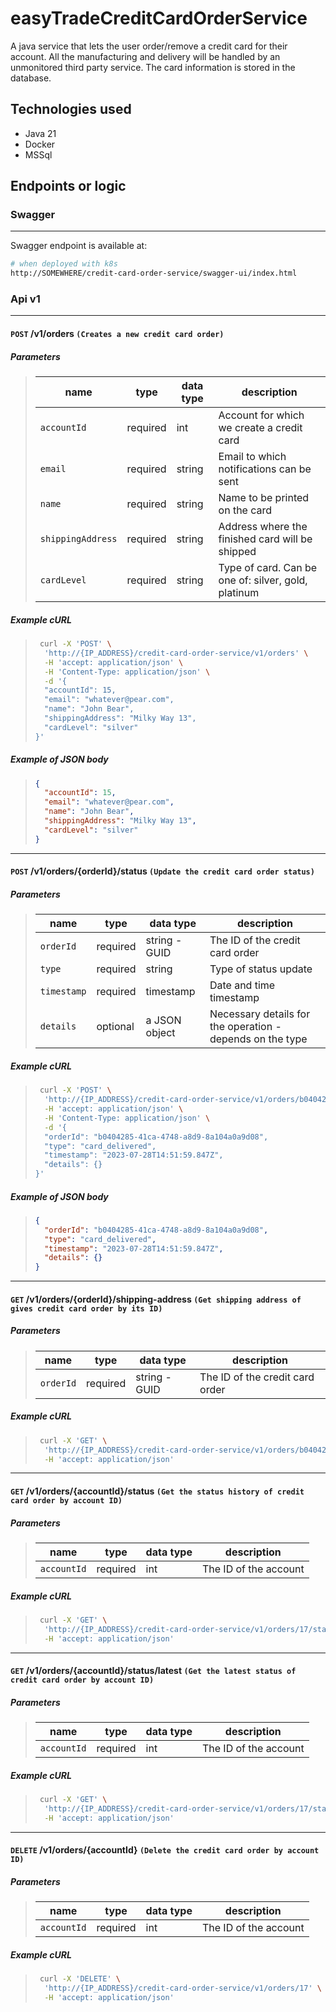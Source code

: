 # easyTradeCreditCardOrderService

A java service that lets the user order/remove a credit card for their account. All the manufacturing and delivery will be handled by an unmonitored third party service. The card information is stored in the database.

## Technologies used

- Java 21
- Docker
- MSSql

## Endpoints or logic

### Swagger

---

Swagger endpoint is available at:

```bash
# when deployed with k8s
http://SOMEWHERE/credit-card-order-service/swagger-ui/index.html
```

### Api v1

---

#### `POST` **/v1/orders** `(Creates a new credit card order)`

##### Parameters

> | name              | type     | data type | description                                         |
> | ----------------- | -------- | --------- | --------------------------------------------------- |
> | `accountId`       | required | int       | Account for which we create a credit card           |
> | `email`           | required | string    | Email to which notifications can be sent            |
> | `name`            | required | string    | Name to be printed on the card                      |
> | `shippingAddress` | required | string    | Address where the finished card will be shipped     |
> | `cardLevel`       | required | string    | Type of card. Can be one of: silver, gold, platinum |

##### Example cURL

> ```bash
>  curl -X 'POST' \
>   'http://{IP_ADDRESS}/credit-card-order-service/v1/orders' \
>   -H 'accept: application/json' \
>   -H 'Content-Type: application/json' \
>   -d '{
>   "accountId": 15,
>   "email": "whatever@pear.com",
>   "name": "John Bear",
>   "shippingAddress": "Milky Way 13",
>   "cardLevel": "silver"
> }'
> ```

##### Example of JSON body

> ```json
> {
>   "accountId": 15,
>   "email": "whatever@pear.com",
>   "name": "John Bear",
>   "shippingAddress": "Milky Way 13",
>   "cardLevel": "silver"
> }
> ```

---

#### `POST` **/v1/orders/{orderId}/status** `(Update the credit card order status)`

##### Parameters

> | name        | type     | data type     | description                                               |
> | ----------- | -------- | ------------- | --------------------------------------------------------- |
> | `orderId`   | required | string - GUID | The ID of the credit card order                           |
> | `type`      | required | string        | Type of status update                                     |
> | `timestamp` | required | timestamp     | Date and time timestamp                                   |
> | `details`   | optional | a JSON object | Necessary details for the operation - depends on the type |

##### Example cURL

> ```bash
>  curl -X 'POST' \
>   'http://{IP_ADDRESS}/credit-card-order-service/v1/orders/b0404285-41ca-4748-a8d9-8a104a0a9d08/status' \
>   -H 'accept: application/json' \
>   -H 'Content-Type: application/json' \
>   -d '{
>   "orderId": "b0404285-41ca-4748-a8d9-8a104a0a9d08",
>   "type": "card_delivered",
>   "timestamp": "2023-07-28T14:51:59.847Z",
>   "details": {}
> }'
> ```

##### Example of JSON body

> ```json
> {
>   "orderId": "b0404285-41ca-4748-a8d9-8a104a0a9d08",
>   "type": "card_delivered",
>   "timestamp": "2023-07-28T14:51:59.847Z",
>   "details": {}
> }
> ```

---

#### `GET` **/v1/orders/{orderId}/shipping-address** `(Get shipping address of gives credit card order by its ID)`

##### Parameters

> | name      | type     | data type     | description                     |
> | --------- | -------- | ------------- | ------------------------------- |
> | `orderId` | required | string - GUID | The ID of the credit card order |

##### Example cURL

> ```bash
>  curl -X 'GET' \
>   'http://{IP_ADDRESS}/credit-card-order-service/v1/orders/b0404285-41ca-4748-a8d9-8a104a0a9d08/shipping-address' \
>   -H 'accept: application/json'
> ```

---

#### `GET` **/v1/orders/{accountId}/status** `(Get the status history of credit card order by account ID)`

##### Parameters

> | name        | type     | data type | description           |
> | ----------- | -------- | --------- | --------------------- |
> | `accountId` | required | int       | The ID of the account |

##### Example cURL

> ```bash
>  curl -X 'GET' \
>   'http://{IP_ADDRESS}/credit-card-order-service/v1/orders/17/status' \
>   -H 'accept: application/json'
> ```

---

#### `GET` **/v1/orders/{accountId}/status/latest** `(Get the latest status of credit card order by account ID)`

##### Parameters

> | name        | type     | data type | description           |
> | ----------- | -------- | --------- | --------------------- |
> | `accountId` | required | int       | The ID of the account |

##### Example cURL

> ```bash
>  curl -X 'GET' \
>   'http://{IP_ADDRESS}/credit-card-order-service/v1/orders/17/status/latest' \
>   -H 'accept: application/json'
> ```

---

#### `DELETE` **/v1/orders/{accountId}** `(Delete the credit card order by account ID)`

##### Parameters

> | name        | type     | data type | description           |
> | ----------- | -------- | --------- | --------------------- |
> | `accountId` | required | int       | The ID of the account |

##### Example cURL

> ```bash
>  curl -X 'DELETE' \
>   'http://{IP_ADDRESS}/credit-card-order-service/v1/orders/17' \
>   -H 'accept: application/json'
> ```

